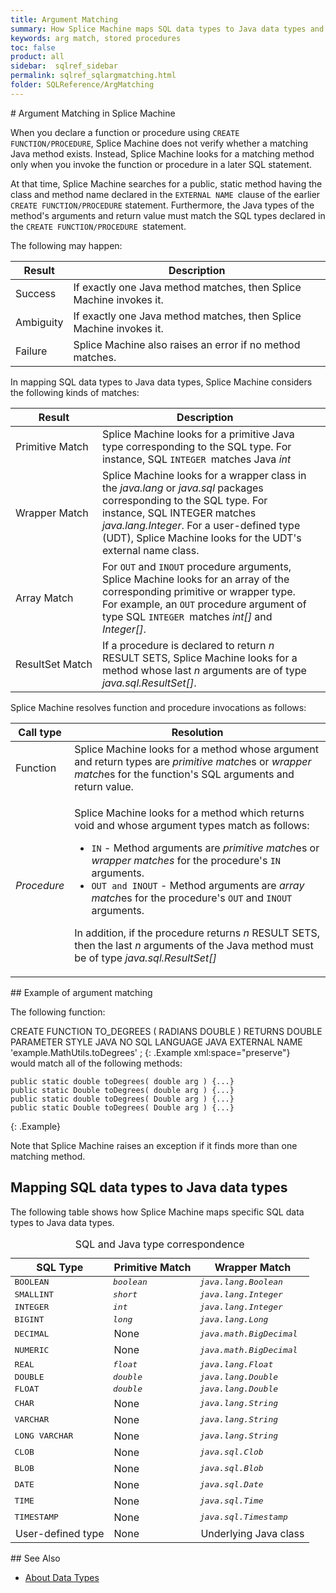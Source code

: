 ```yaml
---
title: Argument Matching
summary: How Splice Machine maps SQL data types to Java data types and matches arguments when using stored procedures.
keywords: arg match, stored procedures
toc: false
product: all
sidebar:  sqlref_sidebar
permalink: sqlref_sqlargmatching.html
folder: SQLReference/ArgMatching
---
```

<section>
<div class="TopicContent" data-swiftype-index="true" markdown="1">
# Argument Matching in Splice Machine

When you declare a function or procedure using `CREATE
FUNCTION/PROCEDURE`, Splice Machine does not verify whether a matching
Java method exists. Instead, Splice Machine looks for a matching method
only when you invoke the function or procedure in a later SQL statement.

At that time, Splice Machine searches for a public, static method having
the class and method name declared in the `EXTERNAL NAME `clause of the
earlier `CREATE FUNCTION/PROCEDURE` statement. Furthermore, the Java
types of the method's arguments and return value must match the SQL
types declared in the `CREATE FUNCTION/PROCEDURE `statement.

The following may happen:

<table summary="Pssible results of argument mismatches">
                <col />
                <col />
                <thead>
                    <tr>
                        <th>Result</th>
                        <th>Description</th>
                    </tr>
                </thead>
                <tbody>
                    <tr>
                        <td class="ItalicFont">Success
                    </td>
                        <td>If exactly one Java method matches, then Splice Machine invokes it.</td>
                    </tr>
                    <tr>
                        <td class="ItalicFont">Ambiguity
                    </td>
                        <td> If exactly one Java method matches, then Splice Machine invokes it.</td>
                    </tr>
                    <tr>
                        <td class="ItalicFont">Failure
                    </td>
                        <td> Splice Machine also raises an error if no method matches.</td>
                    </tr>
                </tbody>
            </table>
In mapping SQL data types to Java data types, Splice Machine considers
the following kinds of matches:

<table summary="Types of argument matches">
                <col />
                <col />
                <col />
                <thead>
                    <tr>
                        <th>Result</th>
                        <th>Description</th>
                        <th> </th>
                    </tr>
                </thead>
                <tbody>
                    <tr>
                        <td class="ItalicFont">Primitive Match
                    </td>
                        <td>Splice Machine looks for a primitive	Java type corresponding to the SQL type. For instance, SQL <code>INTEGER </code>matches Java <em>int</em></td>
                    </tr>
                    <tr>
                        <td class="ItalicFont">Wrapper Match
                    </td>
                        <td> Splice Machine looks for a wrapper class in the <em>java.lang</em> or <em>java.sql</em> packages corresponding to the
					SQL type. For instance, SQL INTEGER matches <em>java.lang.Integer</em>. For a user-defined type (UDT), Splice Machine looks for the UDT's external name class.</td>
                    </tr>
                    <tr>
                        <td class="ItalicFont">Array Match
                    </td>
                        <td>For <code>OUT</code> and <code>INOUT</code> procedure arguments, Splice Machine looks for an array of the corresponding primitive or wrapper type. For
					example, an <code>OUT</code> procedure argument of type SQL <code>INTEGER </code>matches	<em>int[]</em> and <em>Integer[]</em>.</td>
                    </tr>
                    <tr>
                        <td class="ItalicFont">ResultSet Match
                    </td>
                        <td> If a procedure is declared to return <em>n</em> RESULT SETS, Splice Machine looks for a method whose last <em>n</em> arguments are of type <em>java.sql.ResultSet[]</em>.</td>
                    </tr>
                </tbody>
            </table>
Splice Machine resolves function and procedure invocations as follows:

<table summary="How Splice Machine resolves argments matches in function and procedure calls">
                <col />
                <col />
                <thead>
                    <tr>
                        <th>Call type</th>
                        <th>Resolution</th>
                    </tr>
                </thead>
                <tbody>
                    <tr>
                        <td class="ItalicFont">Function
                 </td>
                        <td>Splice Machine looks for a method whose argument and return types are <em>primitive match</em>es or <em>wrapper match</em>es for the function's SQL arguments and return value.</td>
                    </tr>
                    <tr>
                        <td><em>Procedure                    </em></td>
                        <td>
                            <p class="noSpaceAbove">Splice Machine looks for a method which returns void and whose argument types match as follows:
						</p>
                            <ul>
                                <li><code>IN</code> - Method arguments are <em>primitive match</em>es or <em>wrapper matches</em> for the procedure's <code>IN</code> arguments.</li>
                                <li><code>OUT and INOUT</code> - Method arguments are <em>array match</em>es for the
						procedure's <code>OUT</code> and <code>INOUT</code> arguments.</li>
                            </ul>
                            <p>
						In addition, if the procedure returns <em>n</em> RESULT SETS, then the last <em>n</em> arguments of the Java method must be of type <em>java.sql.ResultSet[]</em></p><![CDATA[					]]></td>
                    </tr>
                </tbody>
            </table>
## Example of argument matching

The following function:

<div class="preWrapperWide" markdown="1">
    CREATE FUNCTION TO_DEGREES
         ( RADIANS DOUBLE )
    RETURNS DOUBLE
    PARAMETER STYLE JAVA
    NO SQL LANGUAGE JAVA
    EXTERNAL NAME 'example.MathUtils.toDegrees'
    ;
{: .Example xml:space="preserve"}

</div>
would match all of the following methods:

<div class="preWrapperWide" markdown="1">

    public static double toDegrees( double arg ) {...}
    public static Double toDegrees( double arg ) {...}
    public static double toDegrees( Double arg ) {...}
    public static Double toDegrees( Double arg ) {...}

{: .Example}

</div>
Note that Splice Machine raises an exception if it finds more than one
matching method.

## Mapping SQL data types to Java data types

The following table shows how Splice Machine maps specific SQL data
types to Java data types.

<table>
                <caption>SQL and Java type correspondence</caption>
                <col />
                <col />
                <col />
                <thead>
                    <tr>
                        <th>SQL Type</th>
                        <th>Primitive Match</th>
                        <th>Wrapper Match</th>
                    </tr>
                </thead>
                <tbody>
                    <tr>
                        <td style="font-family: monospace;">BOOLEAN</td>
                        <td style="font-family: monospace;"><em>boolean</em>
                        </td>
                        <td style="font-family: monospace;"><em>java.lang.Boolean</em>
                        </td>
                    </tr>
                    <tr>
                        <td style="font-family: monospace;">SMALLINT</td>
                        <td style="font-family: monospace;"><em>short</em>
                        </td>
                        <td style="font-family: monospace;"><em>java.lang.Integer</em>
                        </td>
                    </tr>
                    <tr>
                        <td style="font-family: monospace;">INTEGER</td>
                        <td style="font-family: monospace;"><em>int</em>
                        </td>
                        <td style="font-family: monospace;"><em>java.lang.Integer</em>
                        </td>
                    </tr>
                    <tr>
                        <td style="font-family: monospace;">BIGINT</td>
                        <td style="font-family: monospace;"><em>long</em>
                        </td>
                        <td style="font-family: monospace;"><em>java.lang.Long</em>
                        </td>
                    </tr>
                    <tr>
                        <td style="font-family: monospace;">DECIMAL</td>
                        <td>None</td>
                        <td style="font-family: monospace;"><em>java.math.BigDecimal</em>
                        </td>
                    </tr>
                    <tr>
                        <td style="font-family: monospace;">NUMERIC</td>
                        <td>None</td>
                        <td style="font-family: monospace;"><em>java.math.BigDecimal</em>
                        </td>
                    </tr>
                    <tr>
                        <td style="font-family: monospace;">REAL</td>
                        <td style="font-family: monospace;"><em>float</em>
                        </td>
                        <td style="font-family: monospace;"><em>java.lang.Float</em>
                        </td>
                    </tr>
                    <tr>
                        <td style="font-family: monospace;">DOUBLE</td>
                        <td style="font-family: monospace;"><em>double</em>
                        </td>
                        <td style="font-family: monospace;"><em>java.lang.Double</em>
                        </td>
                    </tr>
                    <tr>
                        <td style="font-family: monospace;">FLOAT</td>
                        <td style="font-family: monospace;"><em>double</em>
                        </td>
                        <td style="font-family: monospace;"><em>java.lang.Double</em>
                        </td>
                    </tr>
                    <tr>
                        <td style="font-family: monospace;">CHAR</td>
                        <td>None</td>
                        <td style="font-family: monospace;"><em>java.lang.String</em>
                        </td>
                    </tr>
                    <tr>
                        <td style="font-family: monospace;">VARCHAR</td>
                        <td>None</td>
                        <td style="font-family: monospace;"><em>java.lang.String</em>
                        </td>
                    </tr>
                    <tr>
                        <td style="font-family: monospace;">LONG VARCHAR</td>
                        <td>None</td>
                        <td style="font-family: monospace;"><em>java.lang.String</em>
                        </td>
                    </tr>
                    <tr>
                        <td style="font-family: monospace;">CLOB</td>
                        <td>None</td>
                        <td style="font-family: monospace;"><em>java.sql.Clob</em>
                        </td>
                    </tr>
                    <tr>
                        <td style="font-family: monospace;">BLOB</td>
                        <td>None</td>
                        <td style="font-family: monospace;"><em>java.sql.Blob</em>
                        </td>
                    </tr>
                    <tr>
                        <td style="font-family: monospace;">DATE</td>
                        <td>None</td>
                        <td style="font-family: monospace;"><em>java.sql.Date</em>
                        </td>
                    </tr>
                    <tr>
                        <td style="font-family: monospace;">TIME</td>
                        <td>None</td>
                        <td style="font-family: monospace;"><em>java.sql.Time</em>
                        </td>
                    </tr>
                    <tr>
                        <td style="font-family: monospace;">TIMESTAMP</td>
                        <td>None</td>
                        <td style="font-family: monospace;"><em>java.sql.Timestamp</em>
                        </td>
                    </tr>
                    <tr>
                        <td>User-defined type</td>
                        <td>None</td>
                        <td>Underlying Java class</td>
                    </tr>
                </tbody>
            </table>
## See Also

* [About Data Types](sqlref_datatypes_intro.html)

</div>
</section>

